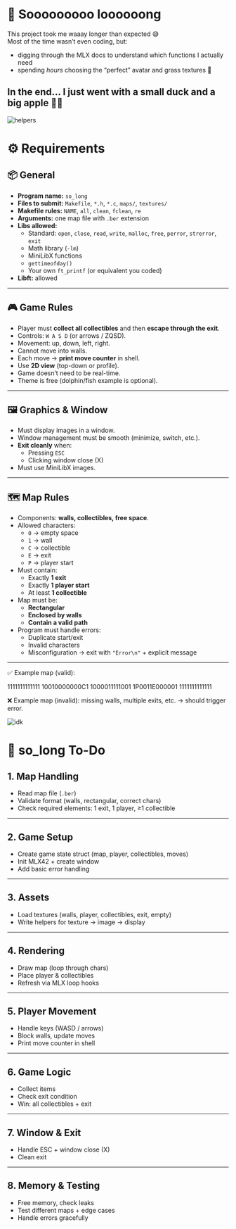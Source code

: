 
# 🐤 Sooooooooo loooooong
This project took me waaay longer than expected 😅  
Most of the time wasn’t even coding, but:  
- digging through the MLX docs to understand which functions I actually need  
- spending *hours* choosing the “perfect” avatar and grass textures 🌱  

In the end… I just went with a **small duck** and a **big apple** 🍏🐤  
---
![helpers](img/IMG_5669.jpeg)

# ⚙️ Requirements 

## 📦 General
- **Program name:** `so_long`  
- **Files to submit:** `Makefile`, `*.h`, `*.c`, `maps/`, `textures/`  
- **Makefile rules:** `NAME`, `all`, `clean`, `fclean`, `re`  
- **Arguments:** one map file with `.ber` extension  
- **Libs allowed:**  
  - Standard: `open`, `close`, `read`, `write`, `malloc`, `free`, `perror`, `strerror`, `exit`  
  - Math library (`-lm`)  
  - MiniLibX functions  
  - `gettimeofday()`  
  - Your own `ft_printf` (or equivalent you coded)  
- **Libft:** allowed  

---

## 🎮 Game Rules
- Player must **collect all collectibles** and then **escape through the exit**.  
- Controls: `W A S D` (or arrows / ZQSD).  
- Movement: up, down, left, right.  
- Cannot move into walls.  
- Each move → **print move counter** in shell.  
- Use **2D view** (top-down or profile).  
- Game doesn’t need to be real-time.  
- Theme is free (dolphin/fish example is optional).  

---

## 🖼️ Graphics & Window
- Must display images in a window.  
- Window management must be smooth (minimize, switch, etc.).  
- **Exit cleanly** when:  
  - Pressing `ESC`  
  - Clicking window close (X)  
- Must use MiniLibX images.  

---

## 🗺️ Map Rules
- Components: **walls, collectibles, free space**.  
- Allowed characters:  
  - `0` → empty space  
  - `1` → wall  
  - `C` → collectible  
  - `E` → exit  
  - `P` → player start  
- Must contain:  
  - Exactly **1 exit**  
  - Exactly **1 player start**  
  - At least **1 collectible**  
- Map must be:  
  - **Rectangular**  
  - **Enclosed by walls**  
  - **Contain a valid path**  
- Program must handle errors:  
  - Duplicate start/exit  
  - Invalid characters  
  - Misconfiguration → exit with `"Error\n"` + explicit message  

---

✅ Example map (valid):  

1111111111111
10010000000C1
1000011111001
1P0011E000001
1111111111111

❌ Example map (invalid): missing walls, multiple exits, etc. → should trigger error.  


![idk](img/IMG_5670.jpeg)

# 📝 so_long To-Do

## 1. Map Handling
- Read map file (`.ber`)  
- Validate format (walls, rectangular, correct chars)  
- Check required elements: 1 exit, 1 player, ≥1 collectible  

---

## 2. Game Setup
- Create game state struct (map, player, collectibles, moves)  
- Init MLX42 + create window  
- Add basic error handling  

---

## 3. Assets
- Load textures (walls, player, collectibles, exit, empty)  
- Write helpers for texture → image → display  

---

## 4. Rendering
- Draw map (loop through chars)  
- Place player & collectibles  
- Refresh via MLX loop hooks  

---

## 5. Player Movement
- Handle keys (WASD / arrows)  
- Block walls, update moves  
- Print move counter in shell  

---

## 6. Game Logic
- Collect items  
- Check exit condition  
- Win: all collectibles + exit  

---

## 7. Window & Exit
- Handle ESC + window close (X)  
- Clean exit  

---

## 8. Memory & Testing
- Free memory, check leaks  
- Test different maps + edge cases  
- Handle errors gracefully  
